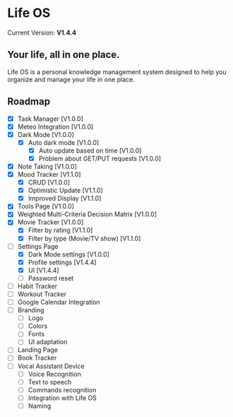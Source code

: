 # Life OS

Current Version: **V1.4.4**

## Your life, all in one place.

Life OS is a personal knowledge management system designed to help you organize and manage your life in one place.

## Roadmap

- [x] Task Manager [V1.0.0]
- [x] Meteo Integration [V1.0.0]
- [x] Dark Mode [V1.0.0]
    - [x] Auto dark mode [V1.0.0]
        - [x] Auto update based on time [V1.0.0]
        - [x] Problem about GET/PUT requests [V1.0.0]
- [x] Note Taking [V1.0.0]
- [x] Mood Tracker [V1.1.0]
    - [x] CRUD [V1.0.0]
    - [x] Optimistic Update [V1.1.0]
    - [x] Improved Display [V1.1.0]
- [x] Tools Page [V1.0.0]
- [x] Weighted Multi-Criteria Decision Matrix [V1.0.0]
- [x] Movie Tracker [V1.0.0]
    - [x] Filter by rating [V1.1.0]
    - [x] Filter by type (Movie/TV show) [V1.1.0]
- [ ] Settings Page
    - [x] Dark Mode settings [V1.0.0]
    - [x] Profile settings [V1.4.4]
    - [x] UI [V1.4.4]
    - [ ] Password reset
- [ ] Habit Tracker
- [ ] Workout Tracker
- [ ] Google Calendar Integration
- [ ] Branding
    - [ ] Logo
    - [ ] Colors
    - [ ] Fonts
    - [ ] UI adaptation
- [ ] Landing Page
- [ ] Book Tracker
- [ ] Vocal Assistant Device
    - [ ] Voice Recognition
    - [ ] Text to speech
    - [ ] Commands recognition
    - [ ] Integration with Life OS
    - [ ] Naming